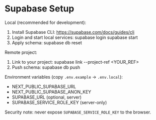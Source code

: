 # Supabase Setup

Local (recommended for development):

1. Install Supabase CLI: https://supabase.com/docs/guides/cli
2. Login and start local services:
   supabase login
   supabase start
3. Apply schema:
   supabase db reset

Remote project:

1. Link to your project:
   supabase link --project-ref <YOUR_REF>
2. Push schema:
   supabase db push

Environment variables (copy `.env.example` → `.env.local`):
- NEXT_PUBLIC_SUPABASE_URL
- NEXT_PUBLIC_SUPABASE_ANON_KEY
- SUPABASE_URL (optional, server)
- SUPABASE_SERVICE_ROLE_KEY (server-only)

Security note: never expose `SUPABASE_SERVICE_ROLE_KEY` to the browser.
